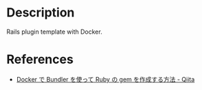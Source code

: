 # Description
Rails plugin template with Docker.

# References

- [Docker で Bundler を使って Ruby の gem を作成する方法 \- Qiita](https://qiita.com/ogomr/items/80d639854068fd582d05)
